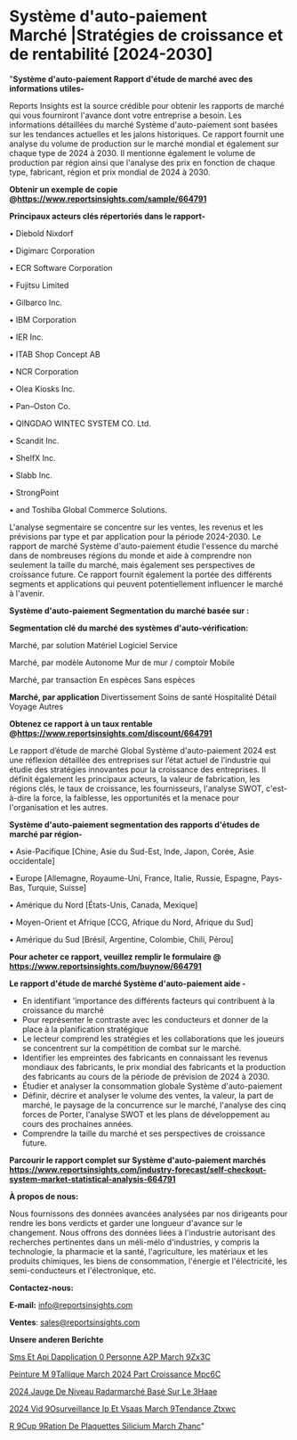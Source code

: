 # Système d'auto-paiement Marché |Stratégies de croissance et de rentabilité [2024-2030]

"<strong>Système d'auto-paiement Rapport d'étude de marché avec des informations utiles-</strong>

Reports Insights est la source crédible pour obtenir les rapports de marché qui vous fourniront l'avance dont votre entreprise a besoin. Les informations détaillées du marché Système d'auto-paiement sont basées sur les tendances actuelles et les jalons historiques. Ce rapport fournit une analyse du volume de production sur le marché mondial et également sur chaque type de 2024 à 2030. Il mentionne également le volume de production par région ainsi que l'analyse des prix en fonction de chaque type, fabricant, région et prix mondial de 2024 à 2030.

<strong><b>Obtenir un exemple de copie @</b></strong><a href=https://www.reportsinsights.com/sample/664791><strong><b>https://www.reportsinsights.com/sample/664791</b></strong></a>

<b>Principaux acteurs clés répertoriés dans le rapport-</b>

<b> </b>• Diebold Nixdorf

• Digimarc Corporation

• ECR Software Corporation

• Fujitsu Limited

• Gilbarco Inc.

• IBM Corporation

• IER Inc.

• ITAB Shop Concept AB

• NCR Corporation

• Olea Kiosks Inc.

• Pan–Oston Co.

• QINGDAO WINTEC SYSTEM CO. Ltd.

• Scandit Inc.

• ShelfX Inc.

• Slabb Inc.

• StrongPoint

• and Toshiba Global Commerce Solutions.

L'analyse segmentaire se concentre sur les ventes, les revenus et les prévisions par type et par application pour la période 2024-2030. Le rapport de marché Système d'auto-paiement étudie l'essence du marché dans de nombreuses régions du monde et aide à comprendre non seulement la taille du marché, mais également ses perspectives de croissance future. Ce rapport fournit également la portée des différents segments et applications qui peuvent potentiellement influencer le marché à l'avenir.

<strong>Système d'auto-paiement Segmentation du marché basée sur :</strong>

<strong> Segmentation clé du marché des systèmes d'auto-vérification: </strong>

Marché, par solution
Matériel
Logiciel
Service

Marché, par modèle
Autonome
Mur de mur / comptoir
Mobile

Marché, par transaction
En espèces
Sans espèces

<strong> Marché, par application </strong>
Divertissement
Soins de santé
Hospitalité
Détail
Voyage
Autres

<strong><b>Obtenez ce rapport à un taux rentable @</b></strong><a href=https://www.reportsinsights.com/discount/664791><strong><b>https://www.reportsinsights.com/discount/664791</b></strong></a>

Le rapport d’étude de marché Global Système d'auto-paiement 2024 est une réflexion détaillée des entreprises sur l’état actuel de l’industrie qui étudie des stratégies innovantes pour la croissance des entreprises. Il définit également les principaux acteurs, la valeur de fabrication, les régions clés, le taux de croissance, les fournisseurs, l'analyse SWOT, c'est-à-dire la force, la faiblesse, les opportunités et la menace pour l'organisation et les autres.

<strong>Système d'auto-paiement segmentation des rapports d'études de marché par région-</strong>

• Asie-Pacifique [Chine, Asie du Sud-Est, Inde, Japon, Corée, Asie occidentale]

• Europe [Allemagne, Royaume-Uni, France, Italie, Russie, Espagne, Pays-Bas, Turquie, Suisse]

• Amérique du Nord [États-Unis, Canada, Mexique]

• Moyen-Orient et Afrique [CCG, Afrique du Nord, Afrique du Sud]

• Amérique du Sud [Brésil, Argentine, Colombie, Chili, Pérou]

<strong>Pour acheter ce rapport, veuillez remplir le formulaire @   <a href=https://www.reportsinsights.com/buynow/664791>https://www.reportsinsights.com/buynow/664791</a></strong>

<strong>Le rapport d'étude de marché Système d'auto-paiement aide -</strong>
<ul>
  <li>En identifiant 'importance des différents facteurs qui contribuent à la croissance du marché</li>
  <li>Pour représenter le contraste avec les conducteurs et donner de la place à la planification stratégique</li>
  <li>Le lecteur comprend les stratégies et les collaborations que les joueurs se concentrent sur la compétition de combat sur le marché.</li>
  <li>Identifier les empreintes des fabricants en connaissant les revenus mondiaux des fabricants, le prix mondial des fabricants et la production des fabricants au cours de la période de prévision de 2024 à 2030.</li>
  <li>Étudier et analyser la consommation globale Système d'auto-paiement</li>
  <li>Définir, décrire et analyser le volume des ventes, la valeur, la part de marché, le paysage de la concurrence sur le marché, l'analyse des cinq forces de Porter, l'analyse SWOT et les plans de développement au cours des prochaines années.</li>
  <li>Comprendre la taille du marché et ses perspectives de croissance future.</li>
</ul>

<strong>Parcourir le rapport complet sur Système d'auto-paiement marchés <a href=https://www.reportsinsights.com/industry-forecast/self-checkout-system-market-statistical-analysis-664791>https://www.reportsinsights.com/industry-forecast/self-checkout-system-market-statistical-analysis-664791</a></strong>

<strong>À propos de nous:</strong>

Nous fournissons des données avancées analysées par nos dirigeants pour rendre les bons verdicts et garder une longueur d'avance sur le changement. Nous offrons des données liées à l'industrie autorisant des recherches pertinentes dans un méli-mélo d'industries, y compris la technologie, la pharmacie et la santé, l'agriculture, les matériaux et les produits chimiques, les biens de consommation, l'énergie et l'électricité, les semi-conducteurs et l'électronique, etc.

<strong>Contactez-nous:</strong>

<strong>E-mail:</strong> <a href=mailto:info@reportsinsights.com>info@reportsinsights.com</a>

<strong>Ventes</strong>: <a href=mailto:sales@reportsinsights.com>sales@reportsinsights.com</a>

<strong>Unsere anderen Berichte</strong>

<a href=https://www.linkedin.com/pulse/sms-et-api-dapplication-%C3%A0-personne-a2p-march%C3%A9-9zx3c/>Sms Et Api Dapplication  0 Personne A2P March 9Zx3C</a>

<a href=https://www.linkedin.com/pulse/peinture-m%C3%A9tallique-march%C3%A9-2024-part-croissance-mpc6c/>Peinture M 9Tallique March 2024 Part Croissance Mpc6C</a>

<a href=https://www.linkedin.com/pulse/2024-jauge-de-niveau-radarmarché-basé-sur-le-3haae/>2024 Jauge De Niveau Radarmarché Basé Sur Le 3Haae</a>

<a href=https://www.linkedin.com/pulse/2024-vid%C3%A9osurveillance-ip-et-vsaas-march%C3%A9tendance-ztxwc/>2024 Vid 9Osurveillance Ip Et Vsaas March 9Tendance Ztxwc</a>

<a href=https://www.linkedin.com/pulse/r%C3%A9cup%C3%A9ration-de-plaquettes-silicium-march%C3%A9-zhanc/>R 9Cup 9Ration De Plaquettes Silicium March Zhanc</a>"
